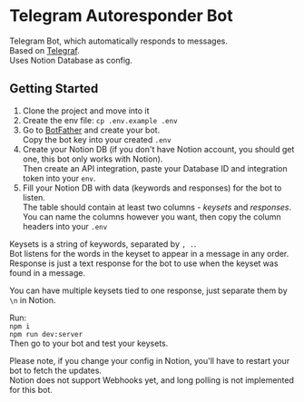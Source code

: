 # Telegram Autoresponder Bot

Telegram Bot, which automatically responds to messages.  
Based on [Telegraf](https://github.com/telegraf/telegraf).  
Uses Notion Database as config.

## Getting Started

1. Clone the project and move into it
2. Create the env file: `cp .env.example .env`
3. Go to [BotFather](https://t.me/botfather) and create your bot.  
Copy the bot key into your created `.env`
4. Create your Notion DB (if you don't have Notion account, you should get one, this bot only works with Notion).  
Then create an API integration, paste your Database ID and integration token into your `env`.
5. Fill your Notion DB with data (keywords and responses) for the bot to listen.  
The table should contain at least two columns - *keysets* and *responses*.  
You can name the columns however you want, then copy the column headers into your `.env`

Keysets is a string of keywords, separated by `, .`.  
Bot listens for the words in the keyset to appear in a message in any order.  
Response is just a text response for the bot to use when the keyset was found in a message.  

You can have multiple keysets tied to one response, just separate them by `\n` in Notion.

Run:  
`npm i`  
`npm run dev:server`  
Then go to your bot and test your keysets.

Please note, if you change your config in Notion, you'll have to restart your bot to fetch the updates.  
Notion does not support Webhooks yet, and long polling is not implemented for this bot.
